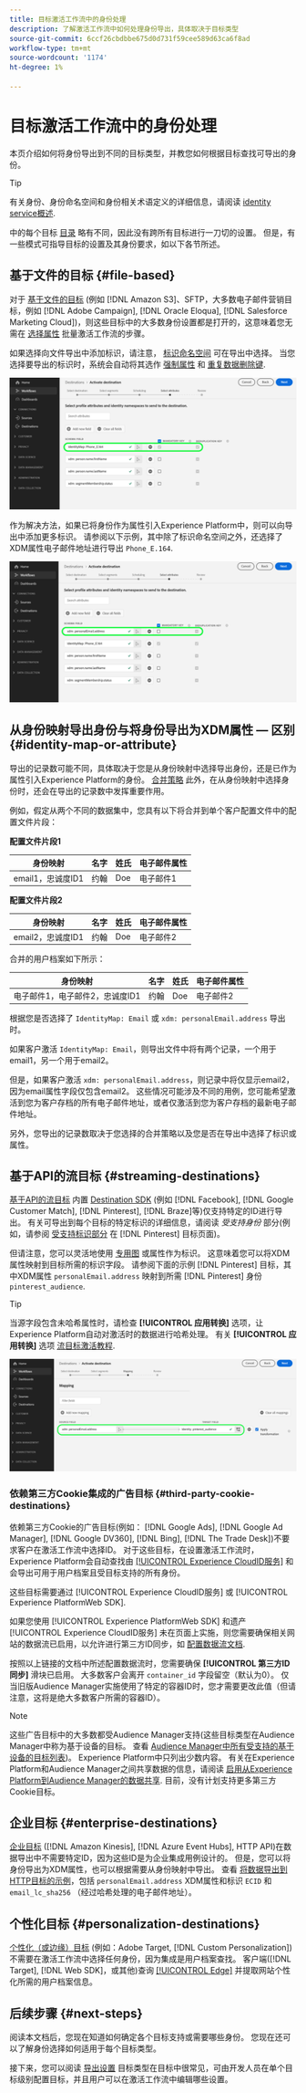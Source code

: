 ```yaml
---
title: 目标激活工作流中的身份处理
description: 了解激活工作流中如何处理身份导出，具体取决于目标类型
source-git-commit: 6ccf26cbdbbe675d0d731f59cee589d63ca6f8ad
workflow-type: tm+mt
source-wordcount: '1174'
ht-degree: 1%

---
```


# 目标激活工作流中的身份处理

本页介绍如何将身份导出到不同的目标类型，并教您如何根据目标查找可导出的身份。

>[!TIP]
>
> 有关身份、身份命名空间和身份相关术语定义的详细信息，请阅读 [identity service概述](/help/identity-service/home.md).

中的每个目标 [目录](/help/destinations/catalog/overview.md) 略有不同，因此没有跨所有目标进行一刀切的设置。 但是，有一些模式可指导目标的设置及其身份要求，如以下各节所述。

## 基于文件的目标 {#file-based}

对于 [基于文件的目标](/help/destinations/destination-types.md#file-based) (例如 [!DNL Amazon S3]、SFTP，大多数电子邮件营销目标，例如 [!DNL Adobe Campaign], [!DNL Oracle Eloqua], [!DNL Salesforce Marketing Cloud])，则这些目标中的大多数身份设置都是打开的，这意味着您无需在 [选择属性](/help/destinations/ui/activate-batch-profile-destinations.md#select-attributes) 批量激活工作流的步骤。

如果选择向文件导出中添加标识，请注意， [标识命名空间](/help/identity-service/ui/identity-graph-viewer.md#access-identity-graph-viewer) 可在导出中选择。 当您选择要导出的标识时，系统会自动将其选作 [强制属性](/help/destinations/ui/activate-batch-profile-destinations.md#mandatory-attributes) 和 [重复数据删除键](/help/destinations/ui/activate-batch-profile-destinations.md#deduplication-keys).

![选择作为强制属性和重复数据删除键的标识。](/help/destinations/assets/how-destinations-work/selected-identity.png)

作为解决方法，如果已将身份作为属性引入Experience Platform中，则可以向导出中添加更多标识。 请参阅以下示例，其中除了标识命名空间之外，还选择了XDM属性电子邮件地址进行导出 `Phone_E.164`.

![选择导出的电子邮件地址属性的示例。](/help/destinations/assets/how-destinations-work/email-selected.png)

## 从身份映射导出身份与将身份导出为XDM属性 — 区别 {#identity-map-or-attribute}

导出的记录数可能不同，具体取决于您是从身份映射中选择导出身份，还是已作为属性引入Experience Platform的身份。 [合并策略](/help/profile/merge-policies/overview.md) 此外，在从身份映射中选择身份时，还会在导出的记录数中发挥重要作用。

例如，假定从两个不同的数据集中，您具有以下将合并到单个客户配置文件中的配置文件片段：

**配置文件片段1**

| 身份映射 | 名字 | 姓氏 | 电子邮件属性 |
|---------|----------|---------|--------|
| email1，忠诚度ID1 | 约翰 | Doe | 电子邮件1 |


**配置文件片段2**

| 身份映射 | 名字 | 姓氏 | 电子邮件属性 |
|---------|----------|---------|--------|
| email2，忠诚度ID1 | 约翰 | Doe | 电子邮件2 |

合并的用户档案如下所示：

| 身份映射 | 名字 | 姓氏 | 电子邮件属性 |
|---------|----------|---------|--------|
| 电子邮件1，电子邮件2，忠诚度ID1 | 约翰 | Doe | 电子邮件2 |

根据您是否选择了 `IdentityMap: Email` 或 `xdm: personalEmail.address` 导出时。

如果客户激活 `IdentityMap: Email`，则导出文件中将有两个记录，一个用于email1，另一个用于email2。

但是，如果客户激活 `xdm: personalEmail.address`，则记录中将仅显示email2，因为email属性字段仅包含email2。 这些情况可能涉及不同的用例，您可能希望激活到您为客户存档的所有电子邮件地址，或者仅激活到您为客户存档的最新电子邮件地址。

另外，您导出的记录数取决于您选择的合并策略以及您是否在导出中选择了标识或属性。

## 基于API的流目标 {#streaming-destinations}

[基于API的流目标](/help/destinations/destination-types.md#streaming-destination) 内置 [Destination SDK](/help/destinations/destination-sdk/overview.md) (例如 [!DNL Facebook], [!DNL Google Customer Match], [!DNL Pinterest], [!DNL Braze]等)仅支持特定的ID进行导出。 有关可导出到每个目标的特定标识的详细信息，请阅读 *受支持身份* 部分(例如，请参阅 [受支持标识部分](/help/destinations/catalog/advertising/pinterest.md) 在 [!DNL Pinterest] 目标页面)。

但请注意，您可以灵活地使用 [专用图](/help/profile/merge-policies/overview.md#id-stitching) 或属性作为标识。 这意味着您可以将XDM属性映射到目标所需的标识字段。 请参阅下面的示例 [!DNL Pinterest] 目标，其中XDM属性 `personalEmail.address` 映射到所需 [!DNL Pinterest] 身份 `pinterest_audience`.

>[!TIP]
>
>当源字段包含未哈希属性时，请检查 **[!UICONTROL 应用转换]** 选项，让Experience Platform自动对激活时的数据进行哈希处理。 有关 **[!UICONTROL 应用转换]** 选项 [流目标激活教程](/help/destinations/ui/activate-segment-streaming-destinations.md#apply-transformation).

![映射到Pinterest目标标识字段的电子邮件地址属性示例。](/help/destinations/assets/how-destinations-work/email-mapped-to-identity.png)

### 依赖第三方Cookie集成的广告目标 {#third-party-cookie-destinations}

依赖第三方Cookie的广告目标(例如： [!DNL Google Ads], [!DNL Google Ad Manager], [!DNL Google DV360], [!DNL Bing], [!DNL The Trade Desk])不要求客户在激活工作流中选择ID。 对于这些目标，在设置激活工作流时，Experience Platform会自动查找由 [[!UICONTROL Experience CloudID服务]](https://experienceleague.adobe.com/docs/id-service/using/intro/overview.html?lang=en) 和会导出可用于用户档案且受目标支持的所有身份。

这些目标需要通过 [!UICONTROL Experience CloudID服务] 或 [!UICONTROL Experience PlatformWeb SDK].

如果您使用 [!UICONTROL Experience PlatformWeb SDK] 和遗产 [!UICONTROL Experience CloudID服务] 未在页面上实施，则您需要确保相关网站的数据流已启用，以允许进行第三方ID同步，如 [配置数据流文档](/help/edge/datastreams/configure.md#create).

按照以上链接的文档中所述配置数据流时，您需要确保 **[!UICONTROL 第三方ID同步]** 滑块已启用。 大多数客户会离开 `container_id` 字段留空（默认为0）。 仅当旧版Audience Manager实施使用了特定的容器ID时，您才需要更改此值（但请注意，这将是绝大多数客户所需的容器ID）。

>[!NOTE]
>
>这些广告目标中的大多数都受Audience Manager支持(这些目标类型在Audience Manager中称为基于设备的目标。 查看 [Audience Manager中所有受支持的基于设备的目标列表](https://experienceleague.adobe.com/docs/audience-manager/user-guide/features/destinations/device-based/device-based-destinations-list.html?lang=en))。 Experience Platform中只列出少数内容。 有关在Experience Platform和Audience Manager之间共享数据的信息，请阅读 [启用从Experience Platform到Audience Manager的数据共享](https://experienceleague.adobe.com/docs/audience-manager/user-guide/implementation-integration-guides/integration-experience-platform/aam-aep-audience-sharing.html?lang=en#enable-aep-to-aam-data). 目前，没有计划支持更多第三方Cookie目标。

## 企业目标 {#enterprise-destinations}

[企业目标](/help/destinations/destination-types.md#streaming-profile-export) ([!DNL Amazon Kinesis], [!DNL Azure Event Hubs], HTTP API)在数据导出中不需要特定ID，因为这些ID是为企业集成用例设计的。 但是，您可以将身份导出为XDM属性，也可以根据需要从身份映射中导出。 查看 [将数据导出到HTTP目标的示例](/help/destinations/catalog/streaming/http-destination.md#exported-data)，包括 `personalEmail.address` XDM属性和标识 `ECID` 和 `email_lc_sha256` （经过哈希处理的电子邮件地址）。

## 个性化目标 {#personalization-destinations}

[个性化（或边缘）目标](/help/destinations/destination-types.md#edge-personalization-destinations) (例如：Adobe Target, [!DNL Custom Personalization])不需要在激活工作流中选择任何身份，因为集成是用户档案查找。 客户端([!DNL Target], [!DNL Web SDK]，或其他)查询 [[!UICONTROL Edge]](/help/collection/home.md#edge) 并提取网站个性化所需的用户档案信息。

<!--
![Table with all supported identities](/help/destinations/assets/how-destinations-work/identities-table.png)

-->

## 后续步骤 {#next-steps}

阅读本文档后，您现在知道如何确定各个目标支持或需要哪些身份。 您现在还可以了解身份选择如何适用于每个目标类型。

接下来，您可以阅读 [导出设置](/help/destinations/how-destinations-work/destinations-configurations.md) 目标类型在目标中很常见，可由开发人员在单个目标级别配置目标，并且用户可以在激活工作流中编辑哪些设置。